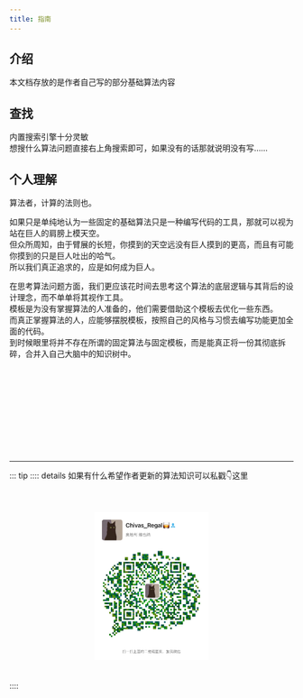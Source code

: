 ```yaml
---
title: 指南
---
```


## 介绍

本文档存放的是作者自己写的部分基础算法内容

## 查找

内置搜索引擎十分灵敏  
想搜什么算法问题直接右上角搜索即可，如果没有的话那就说明没有写……  

## 个人理解  

算法者，计算的法则也。    
  
如果只是单纯地认为一些固定的基础算法只是一种编写代码的工具，那就可以视为站在巨人的肩膀上模天空。  
但众所周知，由于臂展的长短，你摸到的天空远没有巨人摸到的更高，而且有可能你摸到的只是巨人吐出的哈气。  
所以我们真正追求的，应是如何成为巨人。   
  
在思考算法问题方面，我们更应该花时间去思考这个算法的底层逻辑与其背后的设计理念，而不单单将其视作工具。  
模板是为没有掌握算法的人准备的，他们需要借助这个模板去优化一些东西。  
而真正掌握算法的人，应能够摆脱模板，按照自己的风格与习惯去编写功能更加全面的代码。  
到时候眼里将并不存在所谓的固定算法与固定模板，而是能真正将一份其彻底拆碎，合并入自己大脑中的知识树中。

<br>
<br>
<br>
<br>
<br>
<br>
<br>
<br>
<br>
<hr>

::: tip
:::: details 如果有什么希望作者更新的算法知识可以私戳👇这里   
<br>
<br>
<br>
<img src="https://raw.githubusercontent.com/Tequila-Avage/PicGoBeds/master/person_wechat.png" style="width: 40%; margin-left:30%">
<br>
<br>
<br>
::::